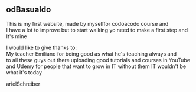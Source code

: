 ## odBasualdo
This is my first website, made by myselffor codoacodo course and  
I have a lot to improve but to start walking yo need to make a first step and It's mine

I would like to give thanks to:  
My teacher Emiliano for being good as what he's teaching always and  
to all these guys out there uploading good tutorials and courses in YouTube and Udemy for people that want to grow in IT without them IT wouldn't be what it's today  

  
arielSchreiber
